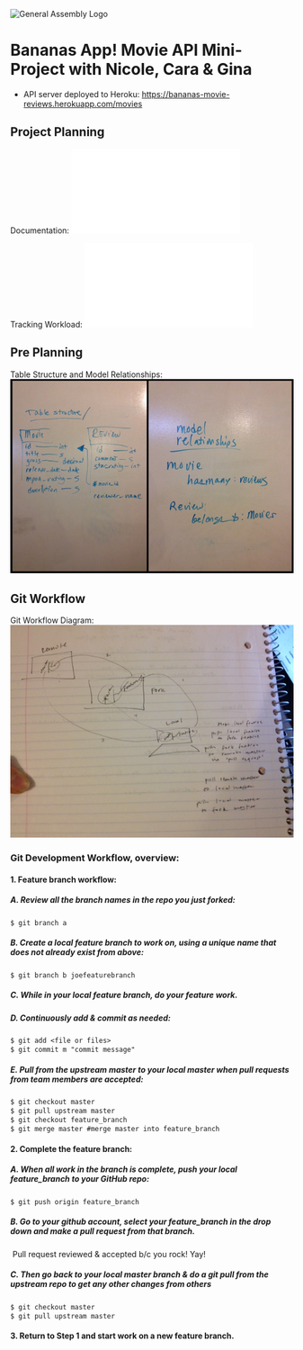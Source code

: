 ![General Assembly Logo](http://i.imgur.com/ke8USTq.png)

# Bananas App!  Movie API Mini-Project with Nicole, Cara & Gina
- API server deployed to Heroku: https://bananas-movie-reviews.herokuapp.com/movies

## Project Planning
Documentation:
![Project Specs and Runbook PDF](README_images/Bananas-ProjectSpecsandRunbook.pdf)

Tracking Workload:
![Sprints PDF](README_images/Bananas-Sprints.pdf)

## Pre Planning
Table Structure and Model Relationships:
![Table Structure and Model Relationships](README_images/preplanning.jpg)

## Git Workflow
Git Workflow Diagram:
![Git Workflow Diagram](README_images/bananas-git-workflow.jpeg)

### Git Development Workflow, overview:

#### 1. Feature branch workflow:
##### A. Review all the branch names in the repo you just forked:
    $ git branch ­a

##### B. Create a local feature branch to work on, using a unique name that does not already exist from above:
    $ git branch ­b joe­feature­branch

##### C. While in your local feature branch, do your feature work.

##### D. Continuously add & commit as needed:
    $ git add <file or files>
    $ git commit ­m "commit message"
##### E. Pull from the upstream master to your local master when pull requests from team members are accepted:
    $ git checkout master
    $ git pull upstream master
    $ git checkout feature_branch
    $ git merge master #merge master into feature_branch

#### 2. Complete the feature branch:
##### A. When all work in the branch is complete, push your local feature_branch to your GitHub repo:
    $ git push origin feature_branch

##### B. Go to your github account, select your feature_branch in the drop down and make a pull request from that branch.
­    Pull request reviewed & accepted b/c you rock! Yay!

##### C. Then go back to your local master branch & do a git pull from the upstream repo to get any other changes from others
    $ git checkout master
    $ git pull upstream master

#### 3. Return to Step 1 and start work on a new feature branch.
